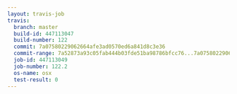 ```yaml
---
layout: travis-job
travis:
  branch: master
  build-id: 447113047
  build-number: 122
  commit: 7a07580229062664afe3ad0570ed6a841d8c3e36
  commit-range: 7a52873a93c05fab444b03fde51ba98786bfcc76...7a07580229062664afe3ad0570ed6a841d8c3e36
  job-id: 447113049
  job-number: 122.2
  os-name: osx
  test-result: 0
---
```

